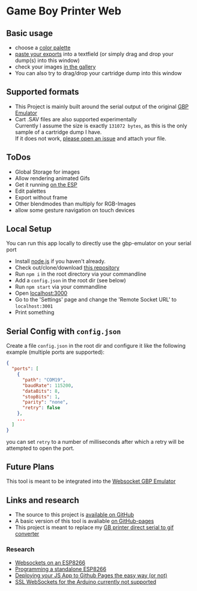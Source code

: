 # Game Boy Printer Web

## Basic usage
* choose a [color palette](#/palettes)
* [paste your exports](#/dump) into a textfield (or simply drag and drop your dump(s) into this window)
* check your images [in the gallery](#/gallery)
* You can also try to drag/drop your cartridge dump into this window  

## Supported formats
* This Project is mainly built around the serial output of the original [GBP Emulator](https://github.com/mofosyne/arduino-gameboy-printer-emulator)
* Cart .SAV files are also supported experimentally  
Currently I assume the size is exactly `131072 bytes`, as this is the only sample of a cartridge dump I have.  
If it does not work, [please open an issue](https://github.com/HerrZatacke/gb-printer-web/issues) and attach your file.  


## ToDos
* Global Storage for images 
* Allow rendering animated Gifs
* Get it running [on the ESP](https://github.com/HerrZatacke/websocket-gbp-emulator)
* Edit palettes
* Export without frame
* Other blendmodes than multiply for RGB-Images
* allow some gesture navigation on touch devices

## Local Setup
You can run this app locally to directly use the gbp-emulator on your serial port 
* Install [node.js](https://nodejs.org/) if you haven't already.
* Check out/clone/download [this repository](https://github.com/HerrZatacke/gb-printer-web)
* Run `npm i` in the root directory via your commandline
* Add a `config.json` in the root dir (see below)
* Run `npm start` via your commandline
* Open [localhost:3000](http://localhost:3000)
* Go to the 'Settings' page and change the 'Remote Socket URL' to `localhost:3001`
* Print something


## Serial Config with `config.json`
Create a file `config.json` in the root dir and configure it like the following example (multiple ports are supported):
``` json
{
  "ports": [
    {
      "path": "COM19",
      "baudRate": 115200,
      "dataBits": 8,
      "stopBits": 1,
      "parity": "none",
      "retry": false
    },
    ...
  ] 
}
```
you can set `retry` to a number of milliseconds after which a retry will be attempted to open the port.

## Future Plans
This tool is meant to be integrated into the [Websocket GBP Emulator](https://github.com/HerrZatacke/websocket-gbp-emulator)

## Links and research
* The source to this project is [available on GitHub](https://github.com/HerrZatacke/gb-printer-web)
* A basic version of this tool is avaliable [on GitHub-pages](https://herrzatacke.github.io/gb-printer-web/#/)  
* This project is meant to replace my [GB printer direct serial to gif converter](https://github.com/HerrZatacke/direct-serial-to-gif-converter)

### Research
* [Websockets on an ESP8266](https://tttapa.github.io/ESP8266/Chap14%20-%20WebSocket.html)
* [Programming a standalone ESP8266](https://www.instructables.com/id/3-Simple-Ways-of-Programming-an-ESP8266-12X-Module/)
* [Deploying your JS App to Github Pages the easy way (or not)](https://medium.com/linagora-engineering/1ef8c48424b7)
* [SSL WebSockets for the Arduino currently not supported](https://github.com/gilmaimon/ArduinoWebsockets/issues/59) 

